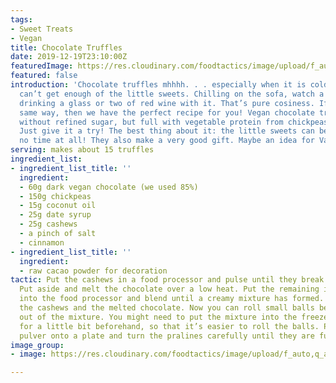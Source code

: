 ```yaml
---
tags:
- Sweet Treats
- Vegan
title: Chocolate Truffles
date: 2019-12-19T23:10:00Z
featuredImage: https://res.cloudinary.com/foodtactics/image/upload/f_auto,q_auto,w_auto,dpr_auto,c_scale/v1576851509/vegan-chocolate-truffles-glass-side-view_np0tn2.jpg
featured: false
introduction: 'Chocolate truffles mhhhh. . . especially when it is cold outside, we
  can’t get enough of the little sweets. Chilling on the sofa, watch a film and maybe
  drinking a glass or two of red wine with it. That’s pure cosiness. If you feel the
  same way, then we have the perfect recipe for you! Vegan chocolate truffles, made
  without refined sugar, but full with vegetable protein from chickpeas. Sounds weird?
  Just give it a try! The best thing about it: the little sweets can be prepared in
  no time at all! They also make a very good gift. Maybe an idea for Valentine’s Day?'
serving: makes about 15 truffles
ingredient_list:
- ingredient_list_title: ''
  ingredient:
  - 60g dark vegan chocolate (we used 85%)
  - 150g chickpeas
  - 15g coconut oil
  - 25g date syrup
  - 25g cashews
  - a pinch of salt
  - cinnamon
- ingredient_list_title: ''
  ingredient:
  - raw cacao powder for decoration
tactic: Put the cashews in a food processor and pulse until they break down a little.
  Put aside and melt the chocolate over a low heat. Put the remaining ingredients
  into the food processor and blend until a creamy mixture has formed. Then fold in
  the cashews and the melted chocolate. Now you can roll small balls between palms
  out of the mixture. You might need to put the mixture into the freezer or fridge
  for a little bit beforehand, so that it’s easier to roll the balls. Put some cacao
  pulver onto a plate and turn the pralines carefully until they are fully covered.
image_group:
- image: https://res.cloudinary.com/foodtactics/image/upload/f_auto,q_auto,w_auto,dpr_auto,c_scale/v1576851541/vegan-chocolate-truffles-glass-bowl-top-view_nobawt.jpg

---
```

